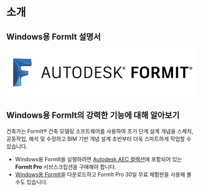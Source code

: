 # 소개

## Windows용 FormIt 설명서

![](<.gitbook/assets/b5030b43-df24-4259-ad6a-94bcad61bc78 (1).png>)

## Windows용 FormIt의 강력한 기능에 대해 알아보기

건축가는 FormIt® 건축 모델링 소프트웨어를 사용하여 초기 단계 설계 개념을 스케치, 공동작업, 해석 및 수정하고 BIM 기반 개념 설계 초반부터 더욱 스마트하게 작업할 수 있습니다.

* Windows용 FormIt을 실행하려면 [Autodesk AEC 컬렉션](https://www.autodesk.co.kr/collections/architecture-engineering-construction/overview)에 포함되어 있는 **FormIt Pro** 서브스크립션을 구매해야 합니다.
* [Windows용 FormIt](https://formit.autodesk.com/page/download)을 다운로드하고 FormIt Pro 30일 무료 체험판을 사용해 볼 수도 있습니다.
